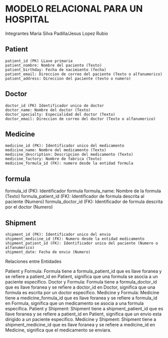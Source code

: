 # MODELO RELACIONAL PARA UN HOSPITAL

Integrantes
Maria Silva Padilla/Jesus Lopez Rubio

## Patient
    patient_id (PK) LLave primaria
    patient_nombre: Nombre del paciente (Texto)
    patient_birthday: Fecha de nacimiento (fecha)
    patient_email: Direccion de correo del paciente (Texto o alfanumerico)
    patient_address: Direccion del paciente (texto o numero)   

## Doctor 
    doctor_id (PK) Identificador unico de doctor
    doctor_name: Nombre del doctor (Texto)
    doctor_specialty: Especialidad del doctor (Texto)
    doctor_email: Direccion de correo del doctor (Texto o alfanumerico)

## Medicine
    medicine_id (PK): Identificador unico del medicamento
    medicine_name: Nombre del medicamento (Texto)
    medicine_description: Descripcion del medicamento (Texto)
    medicine_factory: Nombre de fabrica (Texto)
    medicine_formula_id (FK): numero desde la entidad formula 

## formula 
   formula_id (PK): Identificador formula
   formula_name: Nombre de la formula (Texto) 
   formula_patient_id (FK): Identificador de formula descrita al paciente (Numero)
   formula_doctor_id (FK): Identificador de formula descrita por el doctor (Numero)
   
 ## Shipment
    shipment_id (PK): Identificador unico del envio
    shipment_medicine_id (FK): Numero desde la entidad medicamento
    shipment_patient_id (FK): Identificador unico del paciente (Numero o alfanumerico)
    shipment_date: Fecha de envio (Numero)

Relaciones entre Entidades

Patient y Formula:
Formula tiene a formula_patient_id que es llave foranea y se refiere a patient_id en Patient, significa que una formula se asocia a un paciente especifico.
Doctor y Formula:
Formula tiene a formula_doctor_id que es llave foranea y se refiere a doctor_id en Doctor, significa que una formula es escrita por un doctor especifico.
Medicine y Formula:
Medicine tiene a medicine_formula_id que es llave foranea y se refiere a formula_id en Formula, significa que un medicamento se asocia a una formula especifica.
Patient y Shipment:
Shipment tiene a shipment_patient_id que es llave foranea y se refiere a patient_id en Patient, significa que un envio esta dirigido a un paciente especifico.
Medicine y Shipment:
Shipment tiene a shipment_medicine_id que es llave foranea y se refiere a medicine_id en Medicine, significa que el medicamento se enviara.
